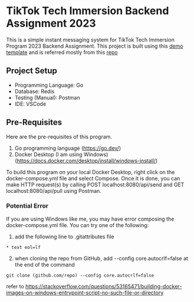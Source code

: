 # TikTok Tech Immersion Backend Assignment 2023

This is a simple instant messaging system for TikTok Tech Immersion Program 2023 Backend Assignment. This project is built using this [demo template](https://github.com/TikTokTechImmersion/assignment_demo_2023) and is referred mostly from this [repo](https://github.com/weixingp/tiktok-tech-immersion-2023)


## Project Setup
- Programming Language: Go
- Database: Redis
- Testing (Manual): Postman
- IDE: VSCode


## Pre-Requisites
Here are the pre-requisites of this program. 
1. Go programming language (https://go.dev/)
2. Docker Desktop (I am using Windows) (https://docs.docker.com/desktop/install/windows-install/) 


To build this program on your local Docker Desktop, right click on the docker-compose.yml file and select Compose. Once it is done, you can make HTTP request(s) by calling POST localhost:8080/api/send and GET localhost:8080/api/pull using Postman. 


### Potential Error
If you are using Windows like me, you may have error composing the docker-compose.yml file. You can try one of the following:
1. add the following line to .gitattributes file
```
* text eol=lf 
```

2. when cloning the repo from GitHub, add --config core.autocrlf=false at the end of the command
```
git clone (github.com/repo) --config core.autocrlf=false
```

refer to https://stackoverflow.com/questions/53165471/building-docker-images-on-windows-entrypoint-script-no-such-file-or-directory

